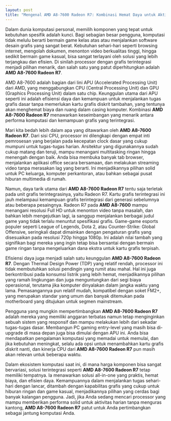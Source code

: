 ```yaml
---
layout: post
title: "Mengenal AMD A8-7600 Radeon R7: Kombinasi Hemat Daya untuk Aktivitas Sehari-hari"
---
```


Dalam dunia komputasi personal, memilih komponen yang tepat untuk kebutuhan spesifik adalah kunci. Bagi sebagian besar pengguna, komputasi tidak melulu berarti bermain game kelas atas atau menjalankan software desain grafis yang sangat berat. Kebutuhan sehari-hari seperti browsing internet, mengolah dokumen, menonton video berkualitas tinggi, hingga sedikit bermain game kasual, bisa sangat terlayani oleh solusi yang lebih terjangkau dan efisien. Di sinilah processor dengan grafis terintegrasi menjadi pilihan menarik, dan salah satu yang patut diperhitungkan adalah **AMD A8-7600 Radeon R7**.

AMD A8-7600 adalah bagian dari lini APU (Accelerated Processing Unit) dari AMD, yang menggabungkan CPU (Central Processing Unit) dan GPU (Graphics Processing Unit) dalam satu chip. Keunggulan utama dari APU seperti ini adalah efisiensi daya dan kemampuan untuk menjalankan tugas grafis dasar tanpa memerlukan kartu grafis diskrit tambahan, yang tentunya akan menghemat biaya dan ruang dalam casing komputer. Kombinasi **AMD A8-7600 Radeon R7** menawarkan keseimbangan yang menarik antara performa komputasi dan kemampuan grafis yang terintegrasi.

Mari kita bedah lebih dalam apa yang ditawarkan oleh **AMD A8-7600 Radeon R7**. Dari sisi CPU, processor ini dilengkapi dengan empat inti pemrosesan yang berjalan pada kecepatan clock dasar yang cukup mumpuni untuk tugas-tugas harian. Arsitektur yang digunakannya sudah cukup matang dan teruji, mampu menangani multitasking ringan hingga menengah dengan baik. Anda bisa membuka banyak tab browser, menjalankan aplikasi office secara bersamaan, dan melakukan streaming video tanpa merasakan lag yang berarti. Ini menjadikannya pilihan solid untuk PC keluarga, komputer perkantoran, atau bahkan sebagai pusat hiburan multimedia di rumah.

Namun, daya tarik utama dari **AMD A8-7600 Radeon R7** tentu saja terletak pada unit grafis terintegrasinya, yaitu Radeon R7. Kartu grafis terintegrasi ini jauh melampaui kemampuan grafis terintegrasi dari generasi sebelumnya atau beberapa pesaingnya. Radeon R7 pada **AMD A8-7600** mampu menangani resolusi Full HD untuk menonton video tanpa masalah, dan bahkan lebih mengejutkan lagi, ia sanggup menjalankan berbagai judul game yang tidak terlalu menuntut spesifikasi grafis. Game-game esports populer seperti League of Legends, Dota 2, atau Counter-Strike: Global Offensive, seringkali dapat dimainkan dengan pengaturan grafis yang disesuaikan pada resolusi 720p hingga 1080p. Ini adalah nilai tambah yang signifikan bagi mereka yang ingin tetap bisa bersantai dengan bermain game ringan tanpa mengeluarkan dana ekstra untuk kartu grafis terpisah.

Efisiensi daya juga menjadi salah satu keunggulan **AMD A8-7600 Radeon R7**. Dengan Thermal Design Power (TDP) yang relatif rendah, processor ini tidak membutuhkan solusi pendingin yang rumit atau mahal. Hal ini juga berkontribusi pada konsumsi listrik yang lebih hemat, menjadikannya pilihan yang ramah lingkungan dan juga menguntungkan dari segi biaya operasional, terutama jika komputer dinyalakan dalam jangka waktu yang lama. Pemasangannya pun relatif mudah, kompatibel dengan soket FM2+, yang merupakan standar yang umum dan banyak ditemukan pada motherboard yang ditujukan untuk segmen mainstream.

Pengguna yang mungkin mempertimbangkan **AMD A8-7600 Radeon R7** adalah mereka yang memiliki anggaran terbatas namun tetap menginginkan sebuah sistem yang responsif dan mampu melakukan lebih dari sekadar tugas-tugas dasar. Membangun PC gaming entry-level yang masih bisa di-upgrade di masa depan juga bisa dimulai dengan APU ini. Anda bisa mendapatkan pengalaman komputasi yang memadai untuk memulai, dan jika kebutuhan meningkat, selalu ada opsi untuk menambahkan kartu grafis diskrit nanti, dan kinerja CPU dari **AMD A8-7600 Radeon R7** pun masih akan relevan untuk beberapa waktu.

Dalam ekosistem komputasi saat ini, di mana harga komponen bisa sangat bervariasi, solusi terintegrasi seperti **AMD A8-7600 Radeon R7** tetap memiliki tempatnya. Ia menawarkan solusi all-in-one yang praktis, hemat biaya, dan efisien daya. Kemampuannya dalam menjalankan tugas sehari-hari dengan lancar, ditambah dengan kapabilitas grafis yang cukup untuk hiburan ringan dan game kasual, menjadikannya pilihan yang cerdas bagi banyak kalangan pengguna. Jadi, jika Anda sedang mencari processor yang mampu memberikan performa solid untuk aktivitas harian tanpa menguras kantong, **AMD A8-7600 Radeon R7** patut untuk Anda pertimbangkan sebagai jantung komputasi Anda.
